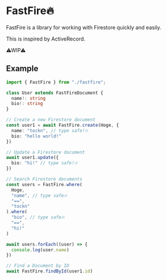 # FastFire🔥

FastFire is a library for working with Firestore quickly and easily.

This is inspired by ActiveRecord.

⚠WIP⚠

## Example

```typescript
import { FastFire } from "./fastfire";

class User extends FastFireDocument {
  name!: string
  bio!: string
}

// Create a new Firestore document
const user1 = await FastFire.create(Hoge, {
  name: "tockn", // type safe!🔥
  bio: "hello world!"
})

// Update a Firestore document
await user1.update({
  bio: "hi!" // type safe!🔥
})

// Search Firestore documents
const users = FastFire.where(
  Hoge, 
  "name", // type safe🔥
  "==", 
  "tockn"
).where(
  "bio", // type safe🔥
  "==",
  "hi!"
)

await users.forEach((user) => {
  console.log(user.name)
})

// Find a Document by ID
await FastFire.findById(user1.id)

```
